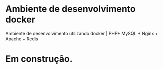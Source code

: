 Ambiente de desenvolvimento docker
===================
Ambiente de desenvolvimento utilizando docker | PHP+ MySQL + Nginx + Apache + Redis

Em construção.
============

